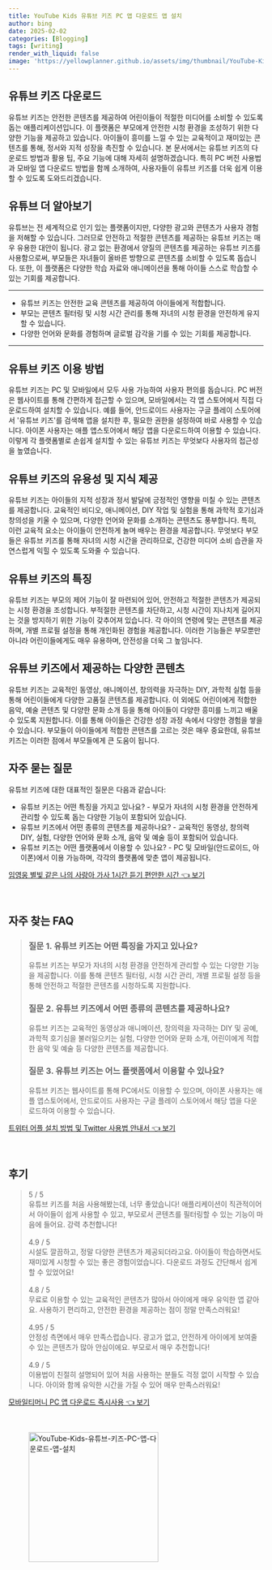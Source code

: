 ```yaml
---
title: YouTube Kids 유튜브 키즈 PC 앱 다운로드 앱 설치
author: bing
date: 2025-02-02
categories: [Blogging]
tags: [writing]
render_with_liquid: false
image: 'https://yellowplanner.github.io/assets/img/thumbnail/YouTube-Kids-유튜브-키즈-PC-앱-다운로드-앱-설치.webp'
---
```



<h2 id='유튜브-키즈-다운로드'>유튜브 키즈 다운로드</h2>

<p>유튜브 키즈는 안전한 콘텐츠를 제공하여 어린이들이 적절한 미디어를 소비할 수 있도록 돕는 애플리케이션입니다. 이 플랫폼은 부모에게 안전한 시청 환경을 조성하기 위한 다양한 기능을 제공하고 있습니다. 아이들이 흥미를 느낄 수 있는 교육적이고 재미있는 콘텐츠를 통해, 정서와 지적 성장을 촉진할 수 있습니다. 본 문서에서는 유튜브 키즈의 다운로드 방법과 활용 팁, 주요 기능에 대해 자세히 설명하겠습니다. 특히 PC 버전 사용법과 모바일 앱 다운로드 방법을 함께 소개하여, 사용자들이 유튜브 키즈를 더욱 쉽게 이용할 수 있도록 도와드리겠습니다.</p>

<h2 id='유튜브-더-알아보기'>유튜브 더 알아보기</h2>

<p>유튜브는 전 세계적으로 인기 있는 플랫폼이지만, 다양한 광고와 콘텐츠가 사용자 경험을 저해할 수 있습니다. 그러므로 안전하고 적절한 콘텐츠를 제공하는 유튜브 키즈는 매우 유용한 대안이 됩니다. 광고 없는 환경에서 양질의 콘텐츠를 제공하는 유튜브 키즈를 사용함으로써, 부모들은 자녀들이 올바른 방향으로 콘텐츠를 소비할 수 있도록 돕습니다. 또한, 이 플랫폼은 다양한 학습 자료와 애니메이션을 통해 아이들 스스로 학습할 수 있는 기회를 제공합니다.</p>

<hr />

<ul>
    <li>유튜브 키즈는 안전한 교육 콘텐츠를 제공하여 아이들에게 적합합니다.</li>
    <li>부모는 콘텐츠 필터링 및 시청 시간 관리를 통해 자녀의 시청 환경을 안전하게 유지할 수 있습니다.</li>
    <li>다양한 언어와 문화를 경험하며 글로벌 감각을 기를 수 있는 기회를 제공합니다.</li>
</ul>

<hr />

<h2 id='유튜브-키즈-이용-방법'>유튜브 키즈 이용 방법</h2>

<p>유튜브 키즈는 PC 및 모바일에서 모두 사용 가능하여 사용자 편의를 돕습니다. PC 버전은 웹사이트를 통해 간편하게 접근할 수 있으며, 모바일에서는 각 앱 스토어에서 직접 다운로드하여 설치할 수 있습니다. 예를 들어, 안드로이드 사용자는 구글 플레이 스토어에서 '유튜브 키즈'를 검색해 앱을 설치한 후, 필요한 권한을 설정하여 바로 사용할 수 있습니다. 아이폰 사용자는 애플 앱스토어에서 해당 앱을 다운로드하여 이용할 수 있습니다. 이렇게 각 플랫폼별로 손쉽게 설치할 수 있는 유튜브 키즈는 무엇보다 사용자의 접근성을 높였습니다.</p>

<h2 id='유튜브-키즈-유용성-및-지식'>유튜브 키즈의 유용성 및 지식 제공</h2>

<p>유튜브 키즈는 아이들의 지적 성장과 정서 발달에 긍정적인 영향을 미칠 수 있는 콘텐츠를 제공합니다. 교육적인 비디오, 애니메이션, DIY 작업 및 실험을 통해 과학적 호기심과 창의성을 키울 수 있으며, 다양한 언어와 문화를 소개하는 콘텐츠도 풍부합니다. 특히, 이런 교육적 요소는 아이들이 안전하게 놀며 배우는 환경을 제공합니다. 무엇보다 부모들은 유튜브 키즈를 통해 자녀의 시청 시간을 관리하므로, 건강한 미디어 소비 습관을 자연스럽게 익힐 수 있도록 도와줄 수 있습니다.</p>

<h2 id='유튜브-키즈-특징'>유튜브 키즈의 특징</h2>

<p>유튜브 키즈는 부모의 제어 기능이 잘 마련되어 있어, 안전하고 적절한 콘텐츠가 제공되는 시청 환경을 조성합니다. 부적절한 콘텐츠를 차단하고, 시청 시간이 지나치게 길어지는 것을 방지하기 위한 기능이 갖추어져 있습니다. 각 아이의 연령에 맞는 콘텐츠를 제공하며, 개별 프로필 설정을 통해 개인화된 경험을 제공합니다. 이러한 기능들은 부모뿐만 아니라 어린이들에게도 매우 유용하며, 안전성을 더욱 그 높임니다.</p>

<h2 id='유튜브-키즈-콘텐츠-종류'>유튜브 키즈에서 제공하는 다양한 콘텐츠</h2>

<p>유튜브 키즈는 교육적인 동영상, 애니메이션, 창의력을 자극하는 DIY, 과학적 실험 등을 통해 어린이들에게 다양한 고품질 콘텐츠를 제공합니다. 이 외에도 어린이에게 적합한 음악, 예술 콘텐츠 및 다양한 문화 소개 등을 통해 아이들이 다양한 흥미를 느끼고 배울 수 있도록 지원합니다. 이를 통해 아이들은 건강한 성장 과정 속에서 다양한 경험을 쌓을 수 있습니다. 부모들이 아이들에게 적합한 콘텐츠를 고르는 것은 매우 중요한데, 유튜브 키즈는 이러한 점에서 부모들에게 큰 도움이 됩니다.</p>

<h2 id='자주-묻는-질문'>자주 묻는 질문</h2>

<p>유튜브 키즈에 대한 대표적인 질문은 다음과 같습니다:</p>

<ul>
    <li>유튜브 키즈는 어떤 특징을 가지고 있나요? - 부모가 자녀의 시청 환경을 안전하게 관리할 수 있도록 돕는 다양한 기능이 포함되어 있습니다.</li>
    <li>유튜브 키즈에서 어떤 종류의 콘텐츠를 제공하나요? - 교육적인 동영상, 창의력 DIY, 실험, 다양한 언어와 문화 소개, 음악 및 예술 등이 포함되어 있습니다.</li>
    <li>유튜브 키즈는 어떤 플랫폼에서 이용할 수 있나요? - PC 및 모바일(안드로이드, 아이폰)에서 이용 가능하며, 각각의 플랫폼에 맞춘 앱이 제공됩니다.</li>
</ul>


<p><a class="click-button" title="임영웅 별빛 같은 나의 사랑아 가사 1시간 듣기 편안한 시간" href="https://yellowplanner.github.io/posts/%EC%9E%84%EC%98%81%EC%9B%85-%EB%B3%84%EB%B9%9B-%EA%B0%99%EC%9D%80-%EB%82%98%EC%9D%98-%EC%82%AC%EB%9E%91%EC%95%84-%EA%B0%80%EC%82%AC-1%EC%8B%9C%EA%B0%84-%EB%93%A3%EA%B8%B0-%ED%8E%B8%EC%95%88%ED%95%9C-%EC%8B%9C%EA%B0%84/" rel="dofollow">임영웅 별빛 같은 나의 사랑아 가사 1시간 듣기 편안한 시간 👈 보기</a></p><br>
<h2 id='자주_찾는_FAQ'>자주 찾는 FAQ</h2>
<div itemscope="" itemtype="https://schema.org/FAQPage"> 
<blockquote> 
<div itemscope="" itemprop="mainEntity" itemtype="https://schema.org/Question"> 
<h3 itemprop="name">질문 1. 유튜브 키즈는 어떤 특징을 가지고 있나요?</h3> 
<div itemscope="" itemprop="acceptedAnswer" itemtype="https://schema.org/Answer"> 
<span itemprop="text"> 
<p>유튜브 키즈는 부모가 자녀의 시청 환경을 안전하게 관리할 수 있는 다양한 기능을 제공합니다. 이를 통해 콘텐츠 필터링, 시청 시간 관리, 개별 프로필 설정 등을 통해 안전하고 적절한 콘텐츠를 시청하도록 지원합니다.</p> 
</span> 
</div> 
</div> 

<div itemscope="" itemprop="mainEntity" itemtype="https://schema.org/Question"> 
<h3 itemprop="name">질문 2. 유튜브 키즈에서 어떤 종류의 콘텐츠를 제공하나요?</h3> 
<div itemscope="" itemprop="acceptedAnswer" itemtype="https://schema.org/Answer"> 
<span itemprop="text"> 
<p>유튜브 키즈는 교육적인 동영상과 애니메이션, 창의력을 자극하는 DIY 및 공예, 과학적 호기심을 불러일으키는 실험, 다양한 언어와 문화 소개, 어린이에게 적합한 음악 및 예술 등 다양한 콘텐츠를 제공합니다.</p> 
</span> 
</div> 
</div> 

<div itemscope="" itemprop="mainEntity" itemtype="https://schema.org/Question"> 
<h3 itemprop="name">질문 3. 유튜브 키즈는 어느 플랫폼에서 이용할 수 있나요?</h3> 
<div itemscope="" itemprop="acceptedAnswer" itemtype="https://schema.org/Answer"> 
<span itemprop="text"> 
<p>유튜브 키즈는 웹사이트를 통해 PC에서도 이용할 수 있으며, 아이폰 사용자는 애플 앱스토어에서, 안드로이드 사용자는 구글 플레이 스토어에서 해당 앱을 다운로드하여 이용할 수 있습니다.</p> 
</span> 
</div> 
</div> 

</blockquote> 
</div>
<p><a class="click-button" title="트위터 어플 설치 방법 및 Twitter 사용법 안내서" href="https://yellowplanner.github.io/posts/%ED%8A%B8%EC%9C%84%ED%84%B0-%EC%96%B4%ED%94%8C-%EC%84%A4%EC%B9%98-%EB%B0%A9%EB%B2%95-%EB%B0%8F-Twitter-%EC%82%AC%EC%9A%A9%EB%B2%95-%EC%95%88%EB%82%B4%EC%84%9C/" rel="dofollow">트위터 어플 설치 방법 및 Twitter 사용법 안내서 👈 보기</a></p><br>
<h2 id='후기'>후기</h2>
<div itemscope itemtype="https://schema.org/Product">
  <blockquote>
  <div itemprop="review" itemscope itemtype="https://schema.org/Review">
      <div itemprop="reviewRating" itemscope itemtype="https://schema.org/Rating"> <span itemprop="ratingValue">5</span> / <span itemprop="bestRating">5</span> </div>
      <span itemprop="reviewBody">유튜브 키즈를 처음 사용해봤는데, 너무 좋았습니다! 애플리케이션이 직관적이어서 아이들이 쉽게 사용할 수 있고, 부모로서 콘텐츠를 필터링할 수 있는 기능이 마음에 들어요. 강력 추천합니다!</span>
  </div>
  <br>
  <div itemprop="review" itemscope itemtype="https://schema.org/Review">
      <div itemprop="reviewRating" itemscope itemtype="https://schema.org/Rating"> <span itemprop="ratingValue">4.9</span> / <span itemprop="bestRating">5</span> </div>
      <span itemprop="reviewBody">시설도 깔끔하고, 정말 다양한 콘텐츠가 제공되더라고요. 아이들이 학습하면서도 재미있게 시청할 수 있는 좋은 경험이었습니다. 다운로드 과정도 간단해서 쉽게 할 수 있었어요!</span>
  </div>
  <br>
  <div itemprop="review" itemscope itemtype="https://schema.org/Review">
      <div itemprop="reviewRating" itemscope itemtype="https://schema.org/Rating"> <span itemprop="ratingValue">4.8</span> / <span itemprop="bestRating">5</span> </div>
      <span itemprop="reviewBody">무료로 이용할 수 있는 교육적인 콘텐츠가 많아서 아이에게 매우 유익한 앱 같아요. 사용하기 편리하고, 안전한 환경을 제공하는 점이 정말 만족스러워요!</span>
  </div>
  <br>
  <div itemprop="review" itemscope itemtype="https://schema.org/Review">
      <div itemprop="reviewRating" itemscope itemtype="https://schema.org/Rating"> <span itemprop="ratingValue">4.95</span> / <span itemprop="bestRating">5</span> </div>
      <span itemprop="reviewBody">안정성 측면에서 매우 만족스럽습니다. 광고가 없고, 안전하게 아이에게 보여줄 수 있는 콘텐츠가 많아 안심이에요. 부모로서 매우 추천합니다!</span>
  </div>
  <br>
  <div itemprop="review" itemscope itemtype="https://schema.org/Review">
      <div itemprop="reviewRating" itemscope itemtype="https://schema.org/Rating"> <span itemprop="ratingValue">4.9</span> / <span itemprop="bestRating">5</span> </div>
      <span itemprop="reviewBody">이용법이 친절히 설명되어 있어 처음 사용하는 분들도 걱정 없이 시작할 수 있습니다. 아이와 함께 유익한 시간을 가질 수 있어 매우 만족스러워요!</span>
  </div>
  </blockquote>
</div>
<p><a class="click-button" title="모바일티머니 PC 앱 다운로드 즉시사용" href="https://yellowplanner.github.io/posts/%EB%AA%A8%EB%B0%94%EC%9D%BC%ED%8B%B0%EB%A8%B8%EB%8B%88-PC-%EC%95%B1-%EB%8B%A4%EC%9A%B4%EB%A1%9C%EB%93%9C-%EC%A6%89%EC%8B%9C%EC%82%AC%EC%9A%A9/" rel="dofollow">모바일티머니 PC 앱 다운로드 즉시사용 👈 보기</a></p><br>
<figure class="image"><img src="https://yellowplanner.github.io/assets/img/thumbnail/YouTube-Kids-유튜브-키즈-PC-앱-다운로드-앱-설치.webp" alt="YouTube-Kids-유튜브-키즈-PC-앱-다운로드-앱-설치" width="256" height="256"></figure>
